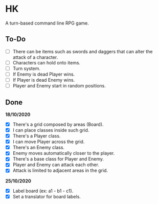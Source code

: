 # HK

A turn-based command line RPG game.

## To-Do
- [ ] There can be items such as swords and daggers that can alter the attack of a character.
- [ ] Characters can hold onto items.
- [ ] Turn system.
- [ ] If Enemy is dead Player wins.
- [ ] If Player is dead Enemy wins.
- [ ] Player and Enemy start in random positions.

## Done
**18/10/2020**
- [x] There's a grid composed by areas (Board).
- [x] I can place classes inside such grid.
- [x] There's a Player class.
- [x] I can move Player across the grid.
- [x] There's an Enemy class.
- [x] Enemy moves automatically closer to the player.
- [x] There's a base class for Player and Enemy.
- [x] Player and Enemy can attack each other.
- [x] Attack is limited to adjacent areas in the grid.

**25/10/2020**
- [x] Label board (ex: a1 - b1 - c1).
- [x] Set a translator for board labels.

